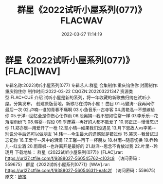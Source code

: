 ﻿---
title: 群星《2022试听小屋系列(077)》FLACWAV
date: 2022-03-27 11:14:19
categories: 新碟专辑、稀有等精品
tags: 国语流行
---
# 群星《2022试听小屋系列(077)》[FLAC][WAV]

专辑名称:2022试听小屋系列(077)
专辑艺人:群星
合集制作:重庆钩住你
封面制作:重庆钩住你
制作时间:2022-03-22
CQGZN:202203221347
资源类型:FLAC+CUE
介绍
试听小屋是新的系列，将一年收藏的新歌曲归纳在试听小屋。分集发布，
创建原版营地，新歌尽在试听小屋！
曲目
01.马健涛--我再问你最后一次
02.卢喃--谁的青春不痛啊
03.小鱼音乐--古寺客
04.周艳泓--不想嫁给你
05.于洋--回忆全是你伤心化作雨
06.段奥娟--我不想如往常一样
07.李乐乐--花落泪雨纷飞
08.蒋婴--假设
09.季彦霖--再好的人都不敢爱了
10.郭正正--慢慢忘记你
11.郑亦辰--用爱开了一枪
12.凯小晴--如果我们没遇见
13.月下思故人vs李英--别说分手后还可以做朋友
14.玮一--今生最大的遗憾就是错过你
15.笑天--我曾试过忘记你
16.王爱华--风中的泪滴
17.王馨--再干一杯朋友
18.林雨--随意切换
19.乔玲儿--红尘酒
20.雨霖枫--也许离开是最好的
21.赵洋--思念不肯放过我
22.叶里--玲珑月
下载地址：
群星《2022试听小屋系列(077)》[FLAC].rar: https://url27.ctfile.com/f/9388027-560545762-c102c8
（访问密码：559675）
群星《2022试听小屋系列(077)》[WAV].rar: https://url27.ctfile.com/f/9388027-560546311-eafc2f
（访问密码：559675）
原文：[链接](https://blog.sina.com.cn/s/blog_1647c7e7601030wel.html)